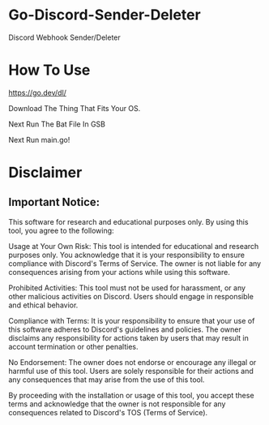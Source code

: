 # Go-Discord-Sender-Deleter
Discord Webhook Sender/Deleter



# How To Use
https://go.dev/dl/

Download The Thing That Fits Your OS.

Next Run The Bat File In GSB

Next Run main.go!



# Disclaimer
## Important Notice:
This software for research and educational purposes only. By using this tool, you agree to the following:

Usage at Your Own Risk: This tool is intended for educational and research purposes only. You acknowledge that it is your responsibility to ensure compliance with Discord's Terms of Service. The owner is not liable for any consequences arising from your actions while using this software.

Prohibited Activities: This tool must not be used for harassment, or any other malicious activities on Discord. Users should engage in responsible and ethical behavior.

Compliance with Terms: It is your responsibility to ensure that your use of this software adheres to Discord's guidelines and policies. The owner disclaims any responsibility for actions taken by users that may result in account termination or other penalties.

No Endorsement: The owner does not endorse or encourage any illegal or harmful use of this tool. Users are solely responsible for their actions and any consequences that may arise from the use of this tool.

By proceeding with the installation or usage of this tool, you accept these terms and acknowledge that the owner is not responsible for any consequences related to Discord's TOS (Terms of Service).
